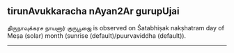 ## tirunAvukkaracha nAyan2Ar gurupUjai

திருநாவுக்கரச நாயனார் குருபூஜை is observed on Śatabhiṣak nakṣhatram day of Meṣa (solar) month (sunrise (default)/puurvaviddha (default)).


---
